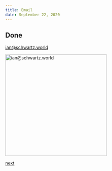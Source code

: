 ```yaml
---
title: Email
date: September 22, 2020
---
```


## Done

<a href="mailto:ian@schwartz.world">ian@schwartz.world</a>

<img style="height: 20rem; width: 20rem;" src="/qrs/contact.png" alt="ian@schwartz.world" />

[next](/400-done.html)
